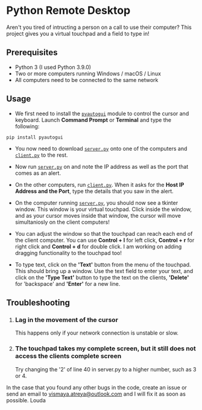 # Python Remote Desktop

Aren't you tired of intructing a person on a call to use their computer? This project gives you a virtual touchpad and a field to type in!

## Prerequisites

* Python 3 (I used Python 3.9.0)
* Two or more computers running Windows / macOS / Linux
* All computers need to be connected to the same network


## Usage

* We first need to install the [`pyautogui`](https://pyautogui.readthedocs.io/en/latest/) module to control the cursor and keyboard. Launch <b>Command Prompt</b> or <b>Terminal</b> and type the following:

```
pip install pyautogui
```

* You now need to download [`server.py`](https://github.com/vismodo/Remote-Desktop/blob/main/server.py) onto one of the computers and [`client.py`](https://github.com/vismodo/Remote-Desktop/blob/main/client.py) to the rest.

* Now run [`server.py`](https://github.com/vismodo/Remote-Desktop/blob/main/server.py) on and note the IP address as well as the port that comes as an alert.

* On the other computers, run [`client.py`](https://github.com/vismodo/Remote-Desktop/blob/main/client.py). When it asks for the <b>Host IP Address and the Port</b>, type the details that you saw in the alert.

* On the computer running [`server.py`](https://github.com/vismodo/Remote-Desktop/blob/main/server.py), you should now see a tkinter window. This window is your virtual touchpad. Click inside the window, and as your cursor moves inside that window, the cursor will move simultaniosly on the client computers!
* You can adjust the window so that the touchpad can reach each end of the client computer. You can use <b>Control + l</b> for left click, <b>Control + r</b> for right click and <b>Control + d</b> for double click. I am working on adding dragging functionality to the touchpad too!

* To type text, click on the <b>'Text'</b> button from the menu of the touchpad. This should bring up a window. Use the text field to enter your text, and click on the <b>'Type Text'</b> button to type the text on the clients, <b>'Delete'</b> for 'backspace' and <b>'Enter'</b> for a new line.



## Troubleshooting

1. <h3><b>Lag in the movement of the cursor</b></h3>This happens only if your network connection is unstable or slow.

2. <h3><b>The touchpad takes my complete screen, but it still does not access the clients complete screen</b></h3>Try changing the '2' of line 40 in server.py to a higher number, such as 3 or 4.

In the case that you found any other bugs in the code, create an issue or send an email to [vismaya.atreya@outlook.com](mailto:vismaya.atreya@outlook.com) and I will fix it as soon as possible.
Louda
